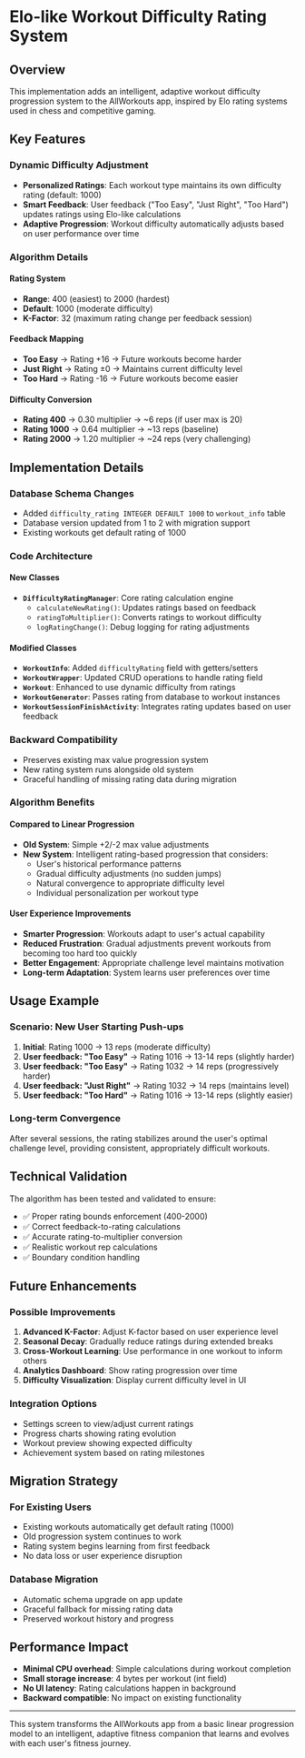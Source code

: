 # Elo-like Workout Difficulty Rating System

## Overview

This implementation adds an intelligent, adaptive workout difficulty progression system to the AllWorkouts app, inspired by Elo rating systems used in chess and competitive gaming.

## Key Features

### Dynamic Difficulty Adjustment
- **Personalized Ratings**: Each workout type maintains its own difficulty rating (default: 1000)
- **Smart Feedback**: User feedback ("Too Easy", "Just Right", "Too Hard") updates ratings using Elo-like calculations
- **Adaptive Progression**: Workout difficulty automatically adjusts based on user performance over time

### Algorithm Details

#### Rating System
- **Range**: 400 (easiest) to 2000 (hardest)
- **Default**: 1000 (moderate difficulty)
- **K-Factor**: 32 (maximum rating change per feedback session)

#### Feedback Mapping
- **Too Easy** → Rating +16 → Future workouts become harder
- **Just Right** → Rating ±0 → Maintains current difficulty level
- **Too Hard** → Rating -16 → Future workouts become easier

#### Difficulty Conversion
- **Rating 400** → 0.30 multiplier → ~6 reps (if user max is 20)
- **Rating 1000** → 0.64 multiplier → ~13 reps (baseline)
- **Rating 2000** → 1.20 multiplier → ~24 reps (very challenging)

## Implementation Details

### Database Schema Changes
- Added `difficulty_rating INTEGER DEFAULT 1000` to `workout_info` table
- Database version updated from 1 to 2 with migration support
- Existing workouts get default rating of 1000

### Code Architecture

#### New Classes
- **`DifficultyRatingManager`**: Core rating calculation engine
  - `calculateNewRating()`: Updates ratings based on feedback
  - `ratingToMultiplier()`: Converts ratings to workout difficulty
  - `logRatingChange()`: Debug logging for rating adjustments

#### Modified Classes
- **`WorkoutInfo`**: Added `difficultyRating` field with getters/setters
- **`WorkoutWrapper`**: Updated CRUD operations to handle rating field
- **`Workout`**: Enhanced to use dynamic difficulty from ratings
- **`WorkoutGenerator`**: Passes rating from database to workout instances
- **`WorkoutSessionFinishActivity`**: Integrates rating updates based on user feedback

### Backward Compatibility
- Preserves existing max value progression system
- New rating system runs alongside old system
- Graceful handling of missing rating data during migration

### Algorithm Benefits

#### Compared to Linear Progression
- **Old System**: Simple +2/-2 max value adjustments
- **New System**: Intelligent rating-based progression that considers:
  - User's historical performance patterns
  - Gradual difficulty adjustments (no sudden jumps)
  - Natural convergence to appropriate difficulty level
  - Individual personalization per workout type

#### User Experience Improvements
- **Smarter Progression**: Workouts adapt to user's actual capability
- **Reduced Frustration**: Gradual adjustments prevent workouts from becoming too hard too quickly
- **Better Engagement**: Appropriate challenge level maintains motivation
- **Long-term Adaptation**: System learns user preferences over time

## Usage Example

### Scenario: New User Starting Push-ups
1. **Initial**: Rating 1000 → 13 reps (moderate difficulty)
2. **User feedback: "Too Easy"** → Rating 1016 → 13-14 reps (slightly harder)
3. **User feedback: "Too Easy"** → Rating 1032 → 14 reps (progressively harder)
4. **User feedback: "Just Right"** → Rating 1032 → 14 reps (maintains level)
5. **User feedback: "Too Hard"** → Rating 1016 → 13-14 reps (slightly easier)

### Long-term Convergence
After several sessions, the rating stabilizes around the user's optimal challenge level, providing consistent, appropriately difficult workouts.

## Technical Validation

The algorithm has been tested and validated to ensure:
- ✅ Proper rating bounds enforcement (400-2000)
- ✅ Correct feedback-to-rating calculations
- ✅ Accurate rating-to-multiplier conversion
- ✅ Realistic workout rep calculations
- ✅ Boundary condition handling

## Future Enhancements

### Possible Improvements
1. **Advanced K-Factor**: Adjust K-factor based on user experience level
2. **Seasonal Decay**: Gradually reduce ratings during extended breaks
3. **Cross-Workout Learning**: Use performance in one workout to inform others
4. **Analytics Dashboard**: Show rating progression over time
5. **Difficulty Visualization**: Display current difficulty level in UI

### Integration Options
- Settings screen to view/adjust current ratings
- Progress charts showing rating evolution
- Workout preview showing expected difficulty
- Achievement system based on rating milestones

## Migration Strategy

### For Existing Users
- Existing workouts automatically get default rating (1000)
- Old progression system continues to work
- Rating system begins learning from first feedback
- No data loss or user experience disruption

### Database Migration
- Automatic schema upgrade on app update
- Graceful fallback for missing rating data
- Preserved workout history and progress

## Performance Impact

- **Minimal CPU overhead**: Simple calculations during workout completion
- **Small storage increase**: 4 bytes per workout (int field)
- **No UI latency**: Rating calculations happen in background
- **Backward compatible**: No impact on existing functionality

---

This system transforms the AllWorkouts app from a basic linear progression model to an intelligent, adaptive fitness companion that learns and evolves with each user's fitness journey.